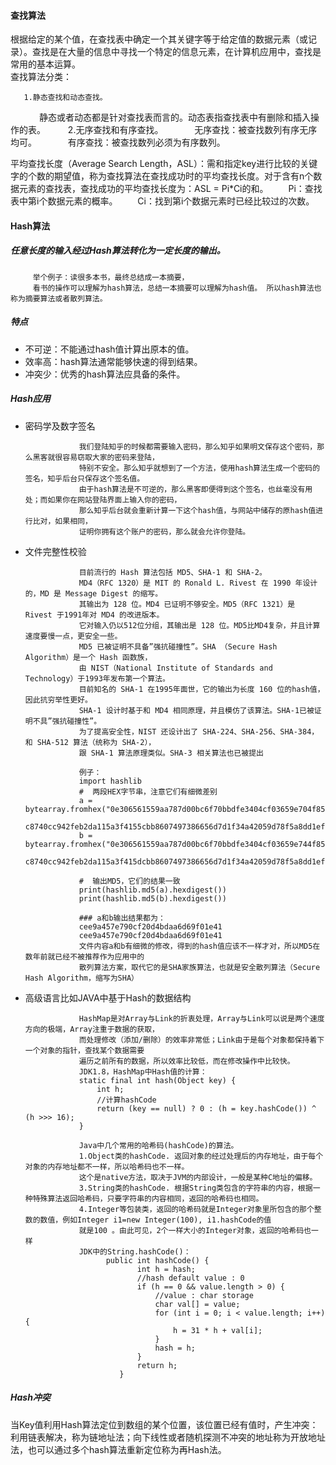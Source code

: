 #### 查找算法
根据给定的某个值，在查找表中确定一个其关键字等于给定值的数据元素（或记录）。查找是在大量的信息中寻找一个特定的信息元素，在计算机应用中，查找是常用的基本运算。<br/>
查找算法分类：

       1.静态查找和动态查找。
　　　 静态或者动态都是针对查找表而言的。动态表指查找表中有删除和插入操作的表。
　　   2.无序查找和有序查找。
　　　 无序查找：被查找数列有序无序均可。
　　　 有序查找：被查找数列必须为有序数列。
    
平均查找长度（Average Search Length，ASL）：需和指定key进行比较的关键字的个数的期望值，称为查找算法在查找成功时的平均查找长度。对于含有n个数据元素的查找表，查找成功的平均查找长度为：ASL = Pi*Ci的和。
　　Pi：查找表中第i个数据元素的概率。
　　Ci：找到第i个数据元素时已经比较过的次数。
#### Hash算法
##### 任意长度的输入经过Hash算法转化为一定长度的输出。

         举个例子：读很多本书，最终总结成一本摘要，
         看书的操作可以理解为hash算法，总结一本摘要可以理解为hash值。 所以hash算法也称为摘要算法或者散列算法。
##### 特点
* 不可逆：不能通过hash值计算出原本的值。
* 效率高：hash算法通常能够快速的得到结果。
* 冲突少：优秀的hash算法应具备的条件。
##### Hash应用
* 密码学及数字签名
                  
                  我们登陆知乎的时候都需要输入密码，那么知乎如果明文保存这个密码，那么黑客就很容易窃取大家的密码来登陆，
                  特别不安全。那么知乎就想到了一个方法，使用hash算法生成一个密码的签名，知乎后台只保存这个签名值。
                  由于hash算法是不可逆的，那么黑客即便得到这个签名，也丝毫没有用处；而如果你在网站登陆界面上输入你的密码，
                  那么知乎后台就会重新计算一下这个hash值，与网站中储存的原hash值进行比对，如果相同，
                  证明你拥有这个账户的密码，那么就会允许你登陆。
* 文件完整性校验
                  
                  目前流行的 Hash 算法包括 MD5、SHA-1 和 SHA-2。
                  MD4（RFC 1320）是 MIT 的 Ronald L. Rivest 在 1990 年设计的，MD 是 Message Digest 的缩写。
                  其输出为 128 位。MD4 已证明不够安全。MD5（RFC 1321）是 Rivest 于1991年对 MD4 的改进版本。
                  它对输入仍以512位分组，其输出是 128 位。MD5比MD4复杂，并且计算速度要慢一点，更安全一些。
                  MD5 已被证明不具备”强抗碰撞性”。SHA （Secure Hash Algorithm）是一个 Hash 函数族，
                  由 NIST（National Institute of Standards and Technology）于1993年发布第一个算法。
                  目前知名的 SHA-1 在1995年面世，它的输出为长度 160 位的hash值，因此抗穷举性更好。
                  SHA-1 设计时基于和 MD4 相同原理，并且模仿了该算法。SHA-1已被证明不具”强抗碰撞性”。
                  为了提高安全性，NIST 还设计出了 SHA-224、SHA-256、SHA-384，和 SHA-512 算法（统称为 SHA-2），
                  跟 SHA-1 算法原理类似。SHA-3 相关算法也已被提出
                  
                  例子：
                  import hashlib
                  #  两段HEX字节串，注意它们有细微差别
                  a = bytearray.fromhex("0e306561559aa787d00bc6f70bbdfe3404cf03659e704f8534c00ffb659c4
                  c8740cc942feb2da115a3f4155cbb8607497386656d7d1f34a42059d78f5a8dd1ef")
                  b = bytearray.fromhex("0e306561559aa787d00bc6f70bbdfe3404cf03659e744f8534c00ffb659c4
                  c8740cc942feb2da115a3f415dcbb8607497386656d7d1f34a42059d78f5a8dd1ef")

                  #  输出MD5，它们的结果一致
                  print(hashlib.md5(a).hexdigest())
                  print(hashlib.md5(b).hexdigest())

                  ### a和b输出结果都为：
                  cee9a457e790cf20d4bdaa6d69f01e41
                  cee9a457e790cf20d4bdaa6d69f01e41
                  文件内容a和b有细微的修改，得到的hash值应该不一样才对，所以MD5在数年前就已经不被推荐作为应用中的
                  散列算法方案，取代它的是SHA家族算法，也就是安全散列算法（Secure Hash Algorithm，缩写为SHA）
* 高级语言比如JAVA中基于Hash的数据结构

                  HashMap是对Array与Link的折衷处理，Array与Link可以说是两个速度方向的极端，Array注重于数据的获取，
                  而处理修改（添加/删除）的效率非常低；Link由于是每个对象都保持着下一个对象的指针，查找某个数据需要
                  遍历之前所有的数据，所以效率比较低，而在修改操作中比较快。
                  JDK1.8，HashMap中Hash值的计算：
                  static final int hash(Object key) {
                      int h;
                      //计算hashCode
                      return (key == null) ? 0 : (h = key.hashCode()) ^ (h >>> 16);
                  }
                  
                  Java中几个常用的哈希码(hashCode)的算法。
                  1.Object类的hashCode. 返回对象的经过处理后的内存地址，由于每个对象的内存地址都不一样，所以哈希码也不一样。
                  这个是native方法，取决于JVM的内部设计，一般是某种C地址的偏移。
                  3.String类的hashCode. 根据String类包含的字符串的内容，根据一种特殊算法返回哈希码，只要字符串的内容相同，返回的哈希码也相同。
                  4.Integer等包装类，返回的哈希码就是Integer对象里所包含的那个整数的数值，例如Integer i1=new Integer(100), i1.hashCode的值
                  就是100 。由此可见，2个一样大小的Integer对象，返回的哈希码也一样     
                  JDK中的String.hashCode()：
                        public int hashCode() {
                               int h = hash;
                               //hash default value : 0 
                               if (h == 0 && value.length > 0) {
                                   //value : char storage
                                   char val[] = value;
                                   for (int i = 0; i < value.length; i++) {
                                       h = 31 * h + val[i];
                                   }
                                   hash = h;
                               }
                               return h;
                           }              

##### Hash冲突
当Key值利用Hash算法定位到数组的某个位置，该位置已经有值时，产生冲突：利用链表解决，称为链地址法；向下线性或者随机探测不冲突的地址称为开放地址法，也可以通过多个hash算法重新定位称为再Hash法。
  
